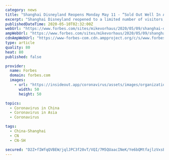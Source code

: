 ```yaml
---
category: news
title: "Shanghai Disneyland Reopens Monday May 11 - “Sold Out Well In Advance”"
excerpt: "Shanghai Disneyland reopened to a limited number of visitors, along with new rules and procedures to keep everyone healthy."
publishedDateTime: 2020-05-10T02:32:00Z
webUrl: "https://www.forbes.com/sites/mikevorhaus/2020/05/09/shanghai-disneyland-reopens-monday-may-11sold-out-well-in-advance/"
ampWebUrl: "https://www.forbes.com/sites/mikevorhaus/2020/05/09/shanghai-disneyland-reopens-monday-may-11sold-out-well-in-advance/amp/"
cdnAmpWebUrl: "https://www-forbes-com.cdn.ampproject.org/c/s/www.forbes.com/sites/mikevorhaus/2020/05/09/shanghai-disneyland-reopens-monday-may-11sold-out-well-in-advance/amp/"
type: article
quality: 80
heat: 80
published: false

provider:
  name: Forbes
  domain: forbes.com
  images:
    - url: "https://insideout.app/coronavirus/assets/images/organizations/forbes.com-50x50.jpg"
      width: 50
      height: 50

topics:
  - Coronavirus in China
  - Coronavirus in Asia
  - Coronavirus

tags:
  - China-Shanghai
  - CN
  - CN-SH

secured: "D2Z+fIWfqQVBEW/jqlJPC3f20vT/VQI/7M5QUaacINeK/Ye6bQMtfajlzVxsExwpdeKOdTWDyDgMyrUxnbIxQO3R1G03BW/HdQ7hf+4om7Q2oKgr0slWR8LQk5mDAQMNs0CPs6TcQ06h2XraVXidLHT+l/PlZPAkoFmwLJrFql1e3bRPUDYVJfdNEN8uRIgyQV1NeGjChbisOFKIMam1EFJZQqFeAmf9qepPC9xk52J/cDN5depAkd0kuNpjV72iGLfv3ZT/WSXoIuWnTXl8gx438OM9hCodacn/7i7dUO0fAkY3S6C/9rpr6ExTwMCizZ04xsiRGvMauITti5MEANy132Tf6Ow+c3jgc7BkAZn8U33jAPikeFhvdhvFeRDXgbLKpD5zL5QNWhEKDpxX6lwH+F/rs4ueVQxrtQA6vATV2/gMeVQ8lkRd/UtJYQ29bQpHPoicPtSZf6aXAUfdbCNeOcirVD+5DCvUn3cVdJ0=;2i1N1pqIgz9QLOJ1mNDs4g=="
---
```



